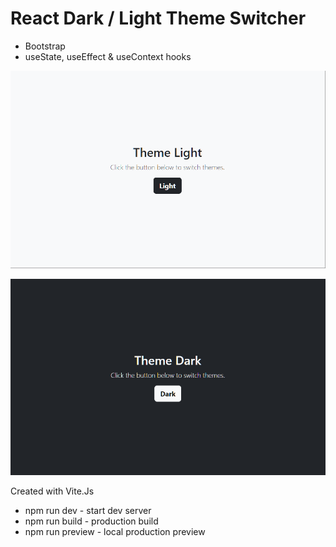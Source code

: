 # React Dark / Light Theme Switcher

- Bootstrap
- useState, useEffect & useContext hooks

![screenshot light](https://github.com/stevenmcstravog/react-dark-mode/blob/main/screenshot-1.png)

![screenshot dark](https://github.com/stevenmcstravog/react-dark-mode/blob/main/screenshot-2.png)



Created with Vite.Js
- npm run dev - start dev server
- npm run build - production build
- npm run preview - local production preview
